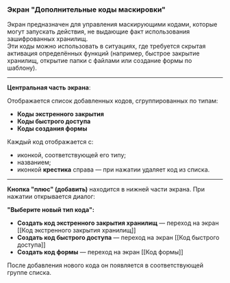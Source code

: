 ### Экран "Дополнительные коды маскировки"

Экран предназначен для управления маскирующими кодами, которые могут запускать действия, не выдающие факт использования зашифрованных хранилищ.  
Эти коды можно использовать в ситуациях, где требуется скрытая активация определённых функций (например, быстрое закрытие хранилищ, открытие папки с файлами или создание формы по шаблону).

---

**Центральная часть экрана**:

Отображается список добавленных кодов, сгруппированных по типам:

- **Коды экстренного закрытия**  
- **Коды быстрого доступа**  
- **Коды создания формы**

Каждый код отображается с:
- иконкой, соответствующей его типу;
- названием;
- иконкой **крестика** справа — при нажатии удаляет код из списка.

---

**Кнопка "плюс" (добавить)** находится в нижней части экрана. При нажатии открывается диалог:

**"Выберите новый тип кода":**
- **Создать код экстренного закрытия хранилищ** — переход на экран [[Код экстренного закрытия хранилищ]]  
- **Создать код быстрого доступа** — переход на экран [[Код быстрого доступа]]  
- **Создать код формы** — переход на экран [[Код формы]]

После добавления нового кода он появляется в соответствующей группе списка.



